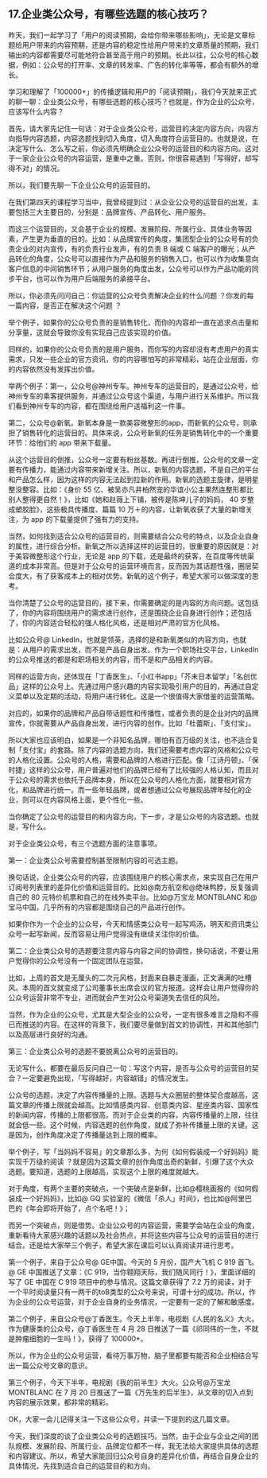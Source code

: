 ## 17.企业类公众号，有哪些选题的核心技巧？
昨天，我们一起学习了「用户的阅读预期，会给你带来哪些影响」，无论是文章标题给用户带来的内容预期，还是内容的稳定性给用户带来的文章质量的预期，我们输出的内容都需要尽可能地符合甚至高于用户的预期。长此以往，公众号的核心数据，例如：公众号的打开率、文章的转发率、广告的转化率等等，都会有额外的增长。


学习和理解了「100000+」的传播逻辑和用户的「阅读预期」，我们今天就来正式的聊一聊：企业类公众号，有哪些选题的核心技巧？也就是，作为企业的公众号，应该写什么内容？


首先，请大家先记住一句话：对于企业类公众号，运营目的决定内容方向，内容方向指导内容选题，内容选题找到切入角度，切入角度符合运营目的。也就是说，在决定写什么、怎么写之前，你必须先明确企业公众号的运营目的和内容方向。这对于一家企业公众号的内容运营，是重中之重。否则，你很容易遇到「写得好，却写得不对」的情况。


所以，我们要先聊一下企业公众号的运营目的。


在我们第四天的课程学习当中，我曾经提到过：从企业公众号的运营目的出发，主要包括三大主要目的，分别是：品牌宣传、产品转化、用户服务。


而这三个运营目的，又会基于企业的规模、发展阶段、所属行业、具体业务等因素，产生更为垂直的目的。比如：从品牌宣传的角度，集团型企业的公众号有的负责企业的对内宣传，有的负责行业发声，有的负责 B 端或 C 端客户的曝光；从产品转化的角度，公众号可以直接作为产品和服务的销售入口，也可以作为收集意向客户信息的中间销售环节；从用户服务的角度出发，公众号可以作为产品功能的同步平台，也可以作为用户后端服务的承接平台。


所以，你必须先问问自己：你运营的公众号负责解决企业的什么问题 ？你发的每一篇内容，是否正在解决这个问题 ？


举个例子，如果你的公众号负责的是销售转化，而你的内容却一直在追求点击量和分享量，这就会导致你没有实现自己应该实现的价值。


同样的，如果你的公众号负责的是用户服务，而你写的内容却没有考虑用户的真实需求，只发一些企业的官方资讯，你的内容哪怕写的非常精彩，站在企业层面，你的内容依然没有发挥出价值。


举两个例子：第一，公众号@神州专车。神州专车的运营目的，是通过公众号，给神州专车的乘客提供服务，并通过公众号这个渠道，与用户进行关系维护。所以我们看到神州专车的内容，都在围绕给用户送福利这一件事。


第二，公众号@新氧。新氧本身是一款美容微整形的app，而新氧的公众号，则承担了销售转化的运营目的。具体来说，公众号新氧的任务是销售转化中的一个重要环节：给他们的 app 带来下载量。


从这个运营目的倒推，公众号一定要有粉丝基数。再进行倒推，公众号的文章一定要有传播力，能通过内容带来新增关注。所以，新氧的内容选题，不是自己的平台和产品怎么样，因为这样的内容无法起到拉新的作用。新氧的选题主旋律，是明星整没整容。比如：《身价 55 亿、被吴亦凡井柏然宠的华谊小公主果然连整形都比别人整得更自然！》，比如《她和赵薇上下铺，被传是陈坤儿子的妈妈， 40 岁整成塑胶脸》，这些极具传播度、篇篇 10 万＋的内容，让新氧收获了大量的新增关注，为 app 的下载量提供了强有力的支持。


当然，如何找到适合公众号的运营目的，则需要结合公众号的特点，以及企业自身的属性，进行综合分析。新氧之所以选择这样的运营目的，很重要的原因就是：对于美容微整形这个行业，无论是 app 的下载，还是最终的获客，在百度等传统渠道的成本非常高。但是对于公众号的运营环境而言，反而因为其话题性强，圈层契合度大，有了获客成本上的相对优势。新氧的这个例子，希望大家可以做深度的思考。


当你清楚了公众号的运营目的，接下来，你需要确定的是内容的方向问题。这包括了，你的内容将围绕用户的需求进行创作，还是围绕企业自身进行创作；还包括了，你的内容适合轻松的强人格化风格，还是相对严肃的官方化风格。


比如公众号@ LinkedIn，也就是领英，选择的是和新氧类似的内容方向，也就是：从用户的需求出发，而不是产品自身出发。作为一个职场社交平台，LinkedIn 的公众号推送的都是和职场相关的内容，而不是和产品相关的内容。


同样的运营方向，还体现在「丁香医生」、「小红书app」「芥末日本留学」「名创优品」这样的公众号上。先通过用户感兴趣的内容实现吸引用户的目的，再通过自定义菜单以及定期的活动，将用户进行转化。这是一个很值得大家借鉴的运营策略。


对应的，如果你的品牌和产品自带话题性和传播性，或者负责的是企业对内的品牌宣传，你就需要从产品自身出发，进行内容的创作。比如「杜蕾斯」、「支付宝」。


所以大家也应该明白，如果是一个非知名品牌，哪怕有百万级的关注，也不适合复制「支付宝」的套路。除了内容的选题方向，我们还需要考虑内容的风格和公众号的人格化设置。公众号的人格，需要和品牌的人格进行匹配。像「江诗丹顿」、「保时捷」这样的公众号，用户普遍对他们的品牌已经有了比较强的人格认知，而且对于公众号的需求也依托于品牌本身，所以在公众号的人格化方面，就要相对官方化，和品牌进行统一。而一些年轻品牌，或者想通过公众号展现品牌年轻化的企业，则可以在内容风格上面，更个性化一些。


当你确定了公众号的运营目的和内容方向，下一步，才是公众号的内容选题。也就是，写什么。


对于企业类公众号，有三个选题方面的注意事项。


第一：企业类公众号需要控制甚至限制内容的可选主题。


换句话说，企业类公众号的内容，应该围绕用户的核心需求点，来实现自己在用户订阅号列表里的差异化价值和运营目的。比如@南方航空和@绝味鸭脖，反复强调自己的 80 元特价机票和自己的在线外卖平台。比如@万宝龙 MONTBLANC 和@宝马中国，几乎所有的内容都是围绕自己的产品进行创作。


如果你作为一个企业的公众号，今天和情感类公众号一起写鸡汤，明天和资讯类公众号一起写新闻，反而容易让用户觉得没有继续关注你的价值。


第二：企业类公众号的选题要注意内容与内容之间的协调性，换句话说，不要让用户觉得你的公众号没有一个固定团队在运营。


比如，上周的首文是无厘头的二次元风格，封面来自暴走漫画，正文满满的吐槽风。本周的首文就变成了公司董事长出席会议的官方报道。这样会让用户觉得你的公众号运营非常不专业，进而就会产生对公众号渠道失去信任的风险。


当然，作为企业的公众号，尤其是大型企业的公众号，一定有很多难言之隐和不得已而推送的内容。在这样的背景下，我们要尽量做到首文的协调性，并和其他部门以及高层进行良好的沟通。


第三：企业类公众号的选题不要脱离公众号的运营目的。


无论写什么，都要在最后反问自己一句：写这个内容，是否与公众号的运营目的契合？一定要避免出现，「写得越好，内容越错」的情况发生。


公众号的选题，决定了内容传播量的上限。选题与大众圈层的整体契合度越高，这篇文章的传播上限就会越高。比如情感类内容、创意类内容、星座类内容、国家性的新闻内容，传播的上限都很高。而对于企业类的内容，内容传播量的上限，往往就会低一些。这个时候，内容选题的创作角度，就成了弥补传播量上限的关键。这是因为，创作角度决定了传播量达到上限的概率。


举个例子，写「当妈妈不容易」的文章那么多，为何《如何假装成一个好妈妈》能实现千万级的阅读 ？就是因为这篇文章的创作角度出奇的新鲜，引爆了这个大众选题。要知道，选题的上限越高，实现这个上限的难度就越大。


对于角度，有两个主要的突破点，一个突破点是新鲜，比如@樱桃画报的《如何假装成一个好妈妈》，比如@ GQ 实验室的《微信「杀人」时间》，也比如@阿里巴巴的《年会即将开始了，点个名吧！》；


而另一个突破点，则是借势。企业公众号的内容运营，需要学会站在企业的角度，重新看待大家感兴趣的话题以及社会热点，并将这些内容与公众号的运营目的进行结合。还是给大家举三个例子，希望大家在课后可以认真阅读并进行思考。


第一个例子，来自于公众号@ GE中国。今天的 5 月份，国产大飞机 C 919 首飞。@ GE 中国推送了文章：《C 919，当你翱翔天际，我们随风同行！》，里面详细的写了 GE 中国在 C 919 项目中的参与情况。这篇文章获得了 7.2 万的阅读，对于一个平时阅读量只有一两千的toB类型的公众号来说，可谓十分的成功。所以，作为企业的公众号运营，对于企业自身的业务情况，一定要有一定的了解和敏感度。


第二个例子，来自公众号@丁香医生。今天上半年，电视剧《人民的名义》大火。作为健康类的公众号，@丁香医生在 4 月 28 日推送了一篇《祁同伟的一生，不就是肿瘤细胞的一生吗！》，获得了 100000+。


所以，作为企业的公众号运营，看待万事万物，脑子里都要有能否和企业相结合写出一篇公众号文章的意识。


第三个例子，今天下半年，电视剧《我的前半生》大火。公众号@万宝龙MONTBLANC 在 7 月 20 日推送了一篇《万先生的后半生》，从文章的切入点到内容的展示效果，都非常的精彩。


OK，大家一会儿记得关注一下这些公众号，并读一下提到的这几篇文章。


今天，我们深度的谈了企业类公众号的选题技巧。当然，由于企业与企业之间的团队规模、发展阶段、所属行业、品牌定位都不一样，我无法给大家提供具体的选题和内容建议。所以，希望大家能回归公众号自身的差异化价值，再结合自身企业的具体情况，先找到适合自己的运营目的和方向。

